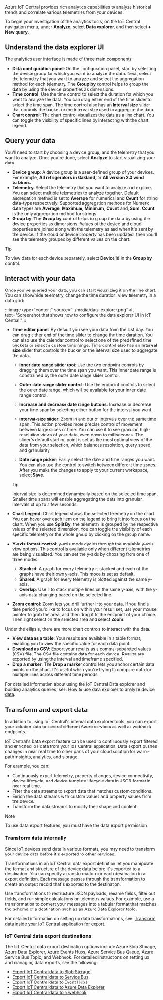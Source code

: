 Azure IoT Central provides rich analytics capabilities to analyze historical trends and correlate various telemetries from your devices.

To begin your investigation of the analytics tools, on the IoT Central navigation menu, under **Analyze**, select **Data explorer**, and then select **+ New query**.

## Understand the data explorer UI

The analytics user interface is made of three main components:

- **Data configuration panel**: On the configuration panel, start by selecting the device group for which you want to analyze the data. Next, select the telemetry that you want to analyze and select the aggregation method for each telemetry. The **Group by** control helps to group the data by using the device properties as dimensions.
- **Time control**: Use the time control to select the duration for which you want to analyze the data. You can drag either end of the time slider to select the time span. The time control also has an **Interval size** slider that controls the bucket or the interval size used to aggregate the data.
- **Chart control**: The chart control visualizes the data as a line chart. You can toggle the visibility of specific lines by interacting with the chart legend.

## Query your data

You'll need to start by choosing a device group, and the telemetry that you want to analyze. Once you're done, select **Analyze** to start visualizing your data.

- **Device group**: A device group is a user-defined group of your devices. For example, **All refrigerators in Oakland**, or **All version 2.0 wind turbines**.
- **Telemetry**: Select the telemetry that you want to analyze and explore. You can select multiple telemetries to analyze together. Default aggregation method is set to **Average** for numerical and **Count** for string data-type respectively. Supported aggregation methods for Numeric data types are **Average**, **Maximum**, **Minimum**, **Count** and, **Sum**. **Count** is the only aggregation method for strings.
- **Group by**: The **Group by** control helps to group the data by using the device properties as dimensions. Values of the device and cloud properties are joined along with the telemetry as and when it's sent by the device. If the cloud or device property has been updated, then you'll see the telemetry grouped by different values on the chart.

> [!TIP]
> To view data for each device separately, select **Device Id** in the **Group by** control.

## Interact with your data

Once you've queried your data, you can start visualizing it on the line chart. You can show/hide telemetry, change the time duration, view telemetry in a data grid:

:::image type="content" source="../media/data-explorer.png" alt-text="Screenshot that shows how to configure the data explorer UI in IoT Central.":::

- **Time editor panel**: By default you see your data from the last day. You can drag either end of the time slider to change the time duration. You can also use the calendar control to select one of the predefined time buckets or select a custom time range. Time control also has an **Interval size** slider that controls the bucket or the interval size used to aggregate the data.

  - **Inner date range slider tool**: Use the two endpoint controls by dragging them over the time span you want. This inner date range is constrained by the outer date range slider control.

  - **Outer date range slider control**: Use the endpoint controls to select the outer date range, which will be available for your inner date range control.

  - **Increase and decrease date range buttons**: Increase or decrease your time span by selecting either button for the interval you want.

  - **Interval-size slider**: Zoom in and out of intervals over the same time span. This action provides more precise control of movement between large slices of time. You can use it to see granular, high-resolution views of your data, even down to milliseconds. The slider's default starting point is set as the most optimal view of the data from your selection, which balances resolution, query speed, and granularity.

  - **Date range picker**: Easily select the date and time ranges you want. You can also use the control to switch between different time zones. After you make the changes to apply to your current workspace, select **Save**.

  > [!TIP]
  > Interval size is determined dynamically based on the selected time span. Smaller time spans will enable aggregating the data into granular intervals of up to a few seconds.

- **Chart Legend**: Chart legend shows the selected telemetry on the chart. You can hover over each item on the legend to bring it into focus on the chart. When you use **Split By**, the telemetry is grouped by the respective values of the selected dimension. You can toggle the visibility of each specific telemetry or the whole group by clicking on the group name.

- **Y-axis format control**: y-axis mode cycles through the available y-axis view options. This control is available only when different telemetries are being visualized. You can set the y-axis by choosing from one of three modes:

  - **Stacked**: A graph for every telemetry is stacked and each of the graphs have their own y-axis. This mode is set as default.
  - **Shared**: A graph for every telemetry is plotted against the same y-axis.
  - **Overlap**: Use it to stack multiple lines on the same y-axis, with the y-axis data changing based on the selected line.

- **Zoom control**: Zoom lets you drill further into your data. If you find a time period you'd like to focus on within your result set, use your mouse pointer to grab the area, and then drag it to the endpoint of your choice. Then right select on the selected area and select **Zoom**.

Under the ellipsis, there are more chart controls to interact with the data.

- **View data as a table**: Your results are available in a table format, enabling you to view the specific value for each data point.
- **Download as CSV**: Export your results as a comma-separated values (CSV) file. The CSV file contains data for each device. Results are exported by using the interval and timeframe specified.
- **Drop a marker**: The **Drop a marker** control lets you anchor certain data points on the chart. It's useful when you're trying to compare data for multiple lines across different time periods.

For detailed information about using the IoT Central Data explorer and building analytics queries, see: [How to use data explorer to analyze device data](/azure/iot-central/core/howto-create-analytics).

## Transform and export data

In addition to using IoT Central's internal data explorer tools, you can export your solution data to several different Azure services as well as webhook endpoints.

IoT Central's Data export feature can be used to continuously export filtered and enriched IoT data from your IoT Central application. Data export pushes changes in near real time to other parts of your cloud solution for warm-path insights, analytics, and storage.

For example, you can:

- Continuously export telemetry, property changes, device connectivity, device lifecycle, and device template lifecycle data in JSON format in near real time.
- Filter the data streams to export data that matches custom conditions.
- Enrich the data streams with custom values and property values from the device.
- Transform the data streams to modify their shape and content.

> [!NOTE]
> To use data export features, you must have the data export permission.

### Transform data internally

Since IoT devices send data in various formats, you may need to transform your device data before it's exported to other services.

Transformations in an IoT Central data export definition let you manipulate the format and structure of the device data before it's exported to a destination. You can specify a transformation for each destination in an export definition. Each message passes through the transformation to create an output record that's exported to the destination.

Use transformations to restructure JSON payloads, rename fields, filter out fields, and run simple calculations on telemetry values. For example, use a transformation to convert your messages into a tabular format that matches the schema of a destination such as an Azure Data Explorer table.

For detailed information on setting up data transformations, see: [Transform data inside your IoT Central application for export](/azure/iot-central/core/howto-transform-data-internally).

### IoT Central data export destinations

The IoT Central data export destination options include Azure Blob Storage, Azure Data Explorer, Azure Events Hubs, Azure Service Bus Queue, Azure Service Bus Topic, and Webhook. For detailed instructions on setting up and managing data exports, see the following:

- [Export IoT Central data to Blob Storage](/azure/iot-central/core/howto-export-to-blob-storage).
- [Export IoT Central data to Service Bus](/azure/iot-central/core/howto-export-to-service-bus).
- [Export IoT Central data to Event Hubs](/azure/iot-central/core/howto-export-to-event-hubs)
- [Export IoT Central data to Azure Data Explorer](/azure/iot-central/core/howto-export-to-azure-data-explorer)
- [Export IoT Central data to a webhook](/azure/iot-central/core/howto-export-to-webhook)
